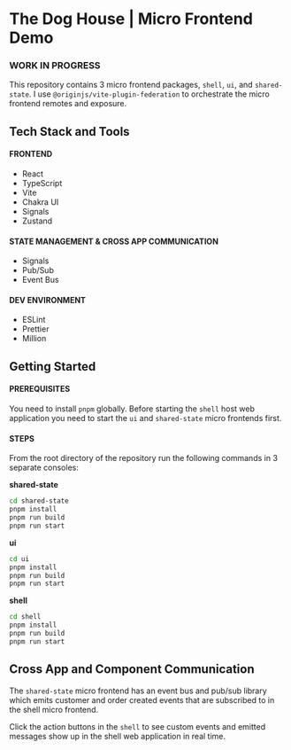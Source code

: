 # The Dog House | Micro Frontend Demo

### WORK IN PROGRESS

This repository contains 3 micro frontend packages, `shell`, `ui`, and `shared-state`.
I use `@originjs/vite-plugin-federation` to orchestrate the micro frontend remotes and exposure.

## Tech Stack and Tools

#### FRONTEND

- React
- TypeScript
- Vite
- Chakra UI
- Signals
- Zustand

#### STATE MANAGEMENT & CROSS APP COMMUNICATION

- Signals
- Pub/Sub
- Event Bus

#### DEV ENVIRONMENT

- ESLint
- Prettier
- Million

## Getting Started

#### PREREQUISITES

You need to install `pnpm` globally. Before starting the `shell` host web application you need to start the `ui` and `shared-state` micro frontends first.

#### STEPS

From the root directory of the repository run the following commands in 3 separate consoles:

**shared-state**

```bash
cd shared-state
pnpm install
pnpm run build
pnpm run start
```

**ui**

```bash
cd ui
pnpm install
pnpm run build
pnpm run start
```

**shell**

```bash
cd shell
pnpm install
pnpm run build
pnpm run start
```

## Cross App and Component Communication

The `shared-state` micro frontend has an event bus and pub/sub library which emits customer and order created events that are subscribed to in the shell micro frontend.

Click the action buttons in the `shell` to see custom events and emitted messages show up in the shell web application in real time.
